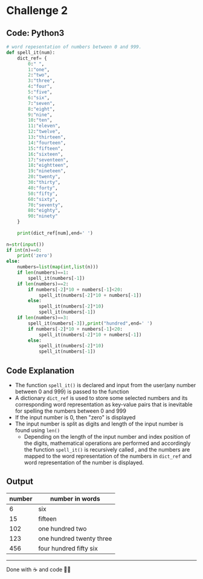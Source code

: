 # Challenge 2

## Code: Python3

```python
# word repesentation of numbers between 0 and 999.
def spell_it(num):
    dict_ref= {
        0:" ",
        1:"one",
        2:"two",
        3:"three",
        4:"four",
        5:"five",
        6:"six",
        7:"seven",
        8:"eight",
        9:"nine",
        10:"ten",
        11:"eleven",
        12:"twelve",
        13:"thirteen",
        14:"fourteen",
        15:"fifteen",
        16:"sixteen",         
        17:"seventeen",         
        18:"eightteen",      
        19:"nineteen",       
        20:"twenty",
        30:"thirty",
        40:"forty",
        50:"fifty",
        60:"sixty",
        70:"seventy",
        80:"eighty",
        90:"ninety"
    }
   
    print(dict_ref[num],end=' ')
        
n=str(input())
if int(n)==0:
    print('zero')
else:    
    numbers=list(map(int,list(n)))
    if len(numbers)==1:
        spell_it(numbers[-1])
    if len(numbers)==2:
        if numbers[-2]*10 + numbers[-1]<20:
            spell_it(numbers[-2]*10 + numbers[-1])
        else:
            spell_it(numbers[-2]*10)
            spell_it(numbers[-1])
    if len(numbers)==3:
        spell_it(numbers[-3]),print("hundred",end=' ')
        if numbers[-2]*10 + numbers[-1]<20:
            spell_it(numbers[-2]*10 + numbers[-1])
        else:
            spell_it(numbers[-2]*10)
            spell_it(numbers[-1])
```

## Code Explanation
* The function `spell_it()` is declared and input from the user(any number between 0 and 999) is passed to the function
* A dictionary `dict_ref` is used to store some selected numbers and its corresponding word representation as key-value pairs that is inevitable for spelling the numbers between 0 and 999
* If the input number is 0, then "zero" is displayed 
* The input number is split as digits and length of the input number is found using `len()`
  * Depending on the length of the input number and index position of the digits, mathematical operations are performed and
    accordingly the function `spell_it()` is recursively called , and the numbers are mapped to the word representation of the numbers in `dict_ref` and word representation of the number is displayed.

 
 ## Output
 number| number in words          |
---    | ---                      |
 | 6   |six                       |
 | 15  |fifteen                   | 
 | 102 |one hundred two           |
 | 123 |one hundred twenty three  |
 | 456 |four hundred fifty six    |


---
 Done with ☕️ and code 🙋‍♀️
